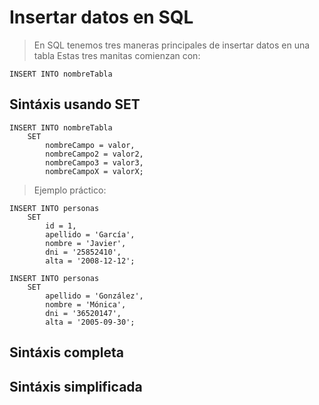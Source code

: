 # Insertar datos en SQL

> En SQL tenemos tres maneras principales de insertar datos en una tabla
> Estas tres manitas comienzan con:
 
    INSERT INTO nombreTabla

## Sintáxis usando SET

    INSERT INTO nombreTabla  
        SET 
            nombreCampo = valor,
            nombreCampo2 = valor2,
            nombreCampo3 = valor3,
            nombreCampoX = valorX;

> Ejemplo práctico:  

    INSERT INTO personas  
        SET  
            id = 1,  
            apellido = 'García',  
            nombre = 'Javier',  
            dni = '25852410',  
            alta = '2008-12-12';

    INSERT INTO personas  
        SET   
            apellido = 'González',  
            nombre = 'Mónica',  
            dni = '36520147',  
            alta = '2005-09-30';



## Sintáxis completa
## Sintáxis simplificada
